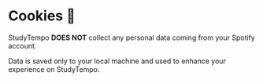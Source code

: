 # Cookies 🍪
StudyTempo **DOES NOT** collect any personal data coming from your Spotify account.

Data is saved only to your local machine and used to enhance your experience on StudyTempo.
